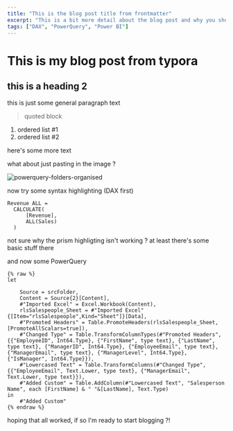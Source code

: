 ```yaml
---
title: "This is the blog post title from frontmatter"
excerpt: "This is a bit more detail about the blog post and why you should read it "
tags: ["DAX", "PowerQuery", "Power BI"]
---
```

# This is my blog post from typora

## this is a heading 2 

this is just some general paragraph text

> quoted block

1. ordered list #1
2. ordered list #2

here's some more text

what about just pasting in the image ?


![powerquery-folders-organised](https://user-images.githubusercontent.com/16735754/148005665-8ef61014-12a1-452f-9822-36e088174fe0.png)

now try some syntax highlighting (DAX first)

```dax
Revenue ALL = 
  CALCULATE(
      [Revenue],
      ALL(Sales)
  )
```
not sure why the prism highligting isn't working ? at least there's some basic stuff there

and now some PowerQuery
```powerquery
{% raw %}
let

    Source = srcFolder,
    Content = Source{2}[Content],
    #"Imported Excel" = Excel.Workbook(Content),
    rlsSalespeople_Sheet = #"Imported Excel"{[Item="rlsSalespeople",Kind="Sheet"]}[Data],
    #"Promoted Headers" = Table.PromoteHeaders(rlsSalespeople_Sheet, [PromoteAllScalars=true]),
    #"Changed Type" = Table.TransformColumnTypes(#"Promoted Headers",{{"EmployeeID", Int64.Type}, {"FirstName", type text}, {"LastName", type text}, {"ManagerID", Int64.Type}, {"EmployeeEmail", type text}, {"ManagerEmail", type text}, {"ManagerLevel", Int64.Type}, {"IsManager", Int64.Type}}),
    #"Lowercased Text" = Table.TransformColumns(#"Changed Type",{{"EmployeeEmail", Text.Lower, type text}, {"ManagerEmail", Text.Lower, type text}}),
    #"Added Custom" = Table.AddColumn(#"Lowercased Text", "Salesperson Name", each [FirstName] & " "&[LastName], Text.Type)
in
    #"Added Custom"
{% endraw %}
```

hoping that all worked, if so I'm ready to start blogging ?!
